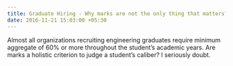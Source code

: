 ```yaml
---
title: Graduate Hiring - Why marks are not the only thing that matters?
date: 2016-11-21 15:03:00 +05:30
---
```


Almost all organizations recruiting engineering graduates require minimum aggregate of 60% or more throughout the student’s academic years. Are marks a holistic criterion to judge a student’s caliber? I seriously doubt.

